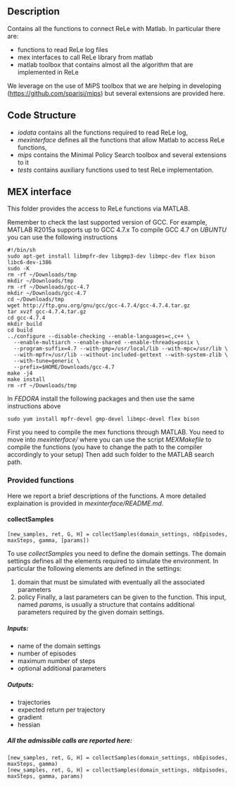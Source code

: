 Description
-----------

Contains all the functions to connect ReLe with Matlab. In particular there are:
- functions to read ReLe log files
- mex interfaces to call ReLe library from matlab
- matlab toolbox that contains almost all the algorithm that are implemented in ReLe

We leverage on the use of MiPS toolbox that we are helping in developing (https://github.com/sparisi/mips) but several extensions are provided here.


Code Structure
--------------

- *iodata* contains all the functions required to read ReLe log,
- *mexinterface* defines all the functions that allow Matlab to access ReLe functions,
- *mips* contains the Minimal Policy Search toolbox and several extensions to it
- *tests* contains auxiliary functions used to test ReLe implementation.


MEX interface
--------------------

This folder provides the access to ReLe functions via MATLAB.

Remember to check the last supported version of GCC. For example, MATLAB R2015a supports up to GCC 4.7.x
To compile GCC 4.7 on *UBUNTU* you can use the following instructions
~~~~
#!/bin/sh
sudo apt-get install libmpfr-dev libgmp3-dev libmpc-dev flex bison libc6-dev-i386
sudo -K
rm -rf ~/Downloads/tmp
mkdir ~/Downloads/tmp
rm -rf ~/Downloads/gcc-4.7
mkdir ~/Downloads/gcc-4.7
cd ~/Downloads/tmp
wget http://ftp.gnu.org/gnu/gcc/gcc-4.7.4/gcc-4.7.4.tar.gz
tar xvzf gcc-4.7.4.tar.gz
cd gcc-4.7.4
mkdir build
cd build
../configure --disable-checking --enable-languages=c,c++ \
  --enable-multiarch --enable-shared --enable-threads=posix \
  --program-suffix=4.7 --with-gmp=/usr/local/lib --with-mpc=/usr/lib \
  --with-mpfr=/usr/lib --without-included-gettext --with-system-zlib \
  --with-tune=generic \
  --prefix=$HOME/Downloads/gcc-4.7
make -j4
make install
rm -rf ~/Downloads/tmp
~~~~

In *FEDORA* install the following packages and then use the same instructions above
~~~~
sudo yum install mpfr-devel gmp-devel libmpc-devel flex bison 
~~~~


First you need to compile the mex functions through MATLAB.
You need to move into *mexinterface/* where you can use the script *MEXMakefile* to compile the functions (you have to change the path to the compiler accordingly to your setup)
Then add such folder to the MATLAB search path.

### Provided functions
Here we report a brief descriptions of the functions. A more detailed explaination is provided in *mexinterface/README.md*.
#### collectSamples
~~~~
[new_samples, ret, G, H] = collectSamples(domain_settings, nbEpisodes, maxSteps, gamma, [params])
~~~~
To use *collectSamples* you need to define the domain settings. The domain settings defines all the elements required to simulate the environment.
In particular the following elements are defined in the settings:
1. domain that must be simulated with eventually all the associated parameters
2. policy
Finally, a last parameters can be given to the function. This input, named *params*, is usually a structure that contains additional parameters required by the given domain settings.

##### Inputs:
- name of the domain settings
- number of episodes
- maximum number of steps
- optional additional parameters

##### Outputs:
- trajectories
- expected return per trajectory
- gradient
- hessian

##### All the admissible calls are reported here:
~~~~
[new_samples, ret, G, H] = collectSamples(domain_settings, nbEpisodes, maxSteps, gamma)
[new_samples, ret, G, H] = collectSamples(domain_settings, nbEpisodes, maxSteps, gamma, params)
~~~~

